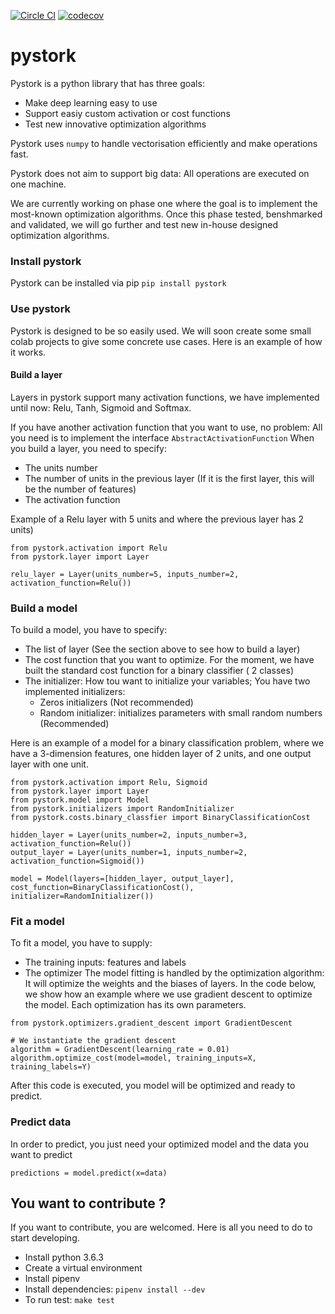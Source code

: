 [![Circle CI](https://circleci.com/gh/yassineameur/pystork/tree/master.svg?style=shield&circle-token=cafe12cef1c92e9282e2fd01dd67e68725edbf34)](https://circleci.com/gh/yassineameur/pystork/tree/master)
[![codecov](https://codecov.io/gh/yassineameur/pystork/branch/master/graph/badge.svg)](https://codecov.io/gh/yassineameur/pystork)

# pystork
Pystork is a python library that has three goals:
- Make deep learning easy to use
- Support easiy custom activation or cost functions
- Test new innovative optimization algorithms

Pystork uses `numpy` to handle vectorisation efficiently and make operations fast.

Pystork does not aim to support big data: All operations are executed on one machine.

We are currently working on phase one where the goal is to implement the most-known optimization algorithms. Once this phase tested, benshmarked and validated, we will go further and test new in-house designed optimization algorithms.

### Install pystork
 Pystork can be installed via pip
 `pip install pystork`

### Use pystork

Pystork is designed to be so easily used. We will soon create some small colab projects to give some concrete use cases.
Here is an example of how it works.

#### Build a layer
Layers in pystork support many activation functions, we have implemented until now: Relu, Tanh, Sigmoid and Softmax.

If you have another activation function that you want to use, no problem: All you need is to implement the interface `AbstractActivationFunction`
When you build a layer, you need to specify:
- The units number
- The number of units in the previous layer (If it is the first layer, this will be the number of features)
- The activation function

Example of a Relu layer with 5 units and where the previous layer has 2 units)
```
from pystork.activation import Relu
from pystork.layer import Layer

relu_layer = Layer(units_number=5, inputs_number=2, activation_function=Relu())
```

### Build a model
To build a model, you have to specify:
- The list of layer (See the section above to see how to build a layer)
- The cost function that you want to optimize. For the moment, we have built the standard cost function for a binary classifier ( 2 classes)
- The initializer: How tou want to initialize your variables; You have two implemented initializers:
    - Zeros initializers (Not recommended)
    - Random initializer: initializes parameters with small random numbers (Recommended)

Here is an example of a model for a binary classification problem, where we have a 3-dimension features, one hidden layer of 2 units, and one output layer with one unit.
```
from pystork.activation import Relu, Sigmoid
from pystork.layer import Layer
from pystork.model import Model
from pystork.initializers import RandomInitializer
from pystork.costs.binary_classfier import BinaryClassificationCost

hidden_layer = Layer(units_number=2, inputs_number=3, activation_function=Relu())
output_layer = Layer(units_number=1, inputs_number=2, activation_function=Sigmoid())

model = Model(layers=[hidden_layer, output_layer], cost_function=BinaryClassificationCost(), initializer=RandomInitializer())
```


### Fit a model
To fit a model, you have to supply:
- The training inputs: features and labels
- The optimizer
The model fitting is handled by the optimization algorithm: It will optimize the weights and the biases of layers.
In the code below, we show how an example where we use gradient descent to optimize the model. Each optimization has its own parameters.

```
from pystork.optimizers.gradient_descent import GradientDescent

# We instantiate the gradient descent
algorithm = GradientDescent(learning_rate = 0.01)
algorithm.optimize_cost(model=model, training_inputs=X, training_labels=Y)
```

After this code is executed, you model will be optimized and ready to predict.

### Predict data
In order to predict, you just need your optimized model and the data you want to predict

```
predictions = model.predict(x=data)
```

## You want to contribute ?
If you want to contribute, you are welcomed. Here is all you need to do to start developing.
- Install python 3.6.3
- Create a virtual environment
- Install pipenv
- Install dependencies: `pipenv install --dev`
- To run test: `make test`
